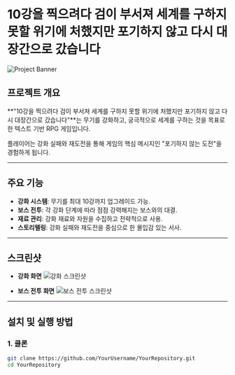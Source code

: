 # 10강을 찍으려다 검이 부서져 세계를 구하지 못할 위기에 처했지만 포기하지 않고 다시 대장간으로 갔습니다

![Project Banner](https://via.placeholder.com/800x200.png?text=Your+Project+Banner)

## 프로젝트 개요
**"10강을 찍으려다 검이 부서져 세계를 구하지 못할 위기에 처했지만 포기하지 않고 다시 대장간으로 갔습니다"**는 무기를 강화하고, 궁극적으로 세계를 구하는 것을 목표로 한 텍스트 기반 RPG 게임입니다.

플레이어는 강화 실패와 재도전을 통해 게임의 핵심 메시지인 "포기하지 않는 도전"을 경험하게 됩니다.

---

## 주요 기능
- **강화 시스템**: 무기를 최대 10강까지 업그레이드 가능.
- **보스 전투**: 각 강화 단계에 따라 점점 강력해지는 보스와의 대결.
- **재료 관리**: 강화 재료와 자원을 수집하고 전략적으로 사용.
- **스토리텔링**: 강화 실패와 재도전을 중심으로 한 몰입감 있는 서사.

---

## 스크린샷
- **강화 화면**
  ![강화 스크린샷](https://via.placeholder.com/600x300.png?text=Game+Enhancement+Screen)
  
- **보스 전투 화면**
  ![보스 전투 스크린샷](https://via.placeholder.com/600x300.png?text=Boss+Battle+Screen)

---

## 설치 및 실행 방법

### 1. 클론
```bash
git clone https://github.com/YourUsername/YourRepository.git
cd YourRepository
